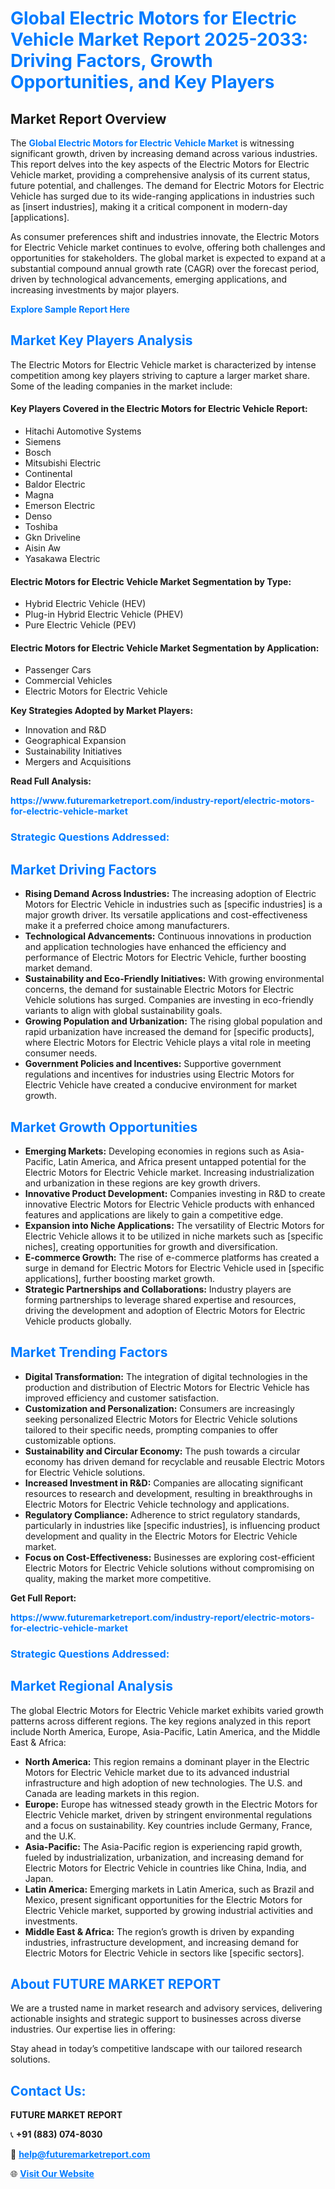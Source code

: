 <h1 style="color: #007BFF;">Global Electric Motors for Electric Vehicle Market Report 2025-2033: Driving Factors, Growth Opportunities, and Key Players</h1>

<section id="overview">
<h2>Market Report Overview</h2>
<p>The <a href="https://www.futuremarketreport.com/industry-report/electric-motors-for-electric-vehicle-market" style="color: #007BFF; text-decoration: none;"><strong>Global Electric Motors for Electric Vehicle Market</strong></a> is witnessing significant growth, driven by increasing demand across various industries. This report delves into the key aspects of the Electric Motors for Electric Vehicle market, providing a comprehensive analysis of its current status, future potential, and challenges. The demand for Electric Motors for Electric Vehicle has surged due to its wide-ranging applications in industries such as [insert industries], making it a critical component in modern-day [applications].</p>
<p>As consumer preferences shift and industries innovate, the Electric Motors for Electric Vehicle market continues to evolve, offering both challenges and opportunities for stakeholders. The global market is expected to expand at a substantial compound annual growth rate (CAGR) over the forecast period, driven by technological advancements, emerging applications, and increasing investments by major players.</p>
</section>

<section id="overview">
<p><a href="https://www.futuremarketreport.com/request-sample/reportId=126362" style="color: #007BFF; text-decoration: none;"><strong>Explore Sample Report Here</strong></a></p>
</section>

<section id="key-players">
<h2 style="color: #007BFF;">Market Key Players Analysis</h2>
<p>The Electric Motors for Electric Vehicle market is characterized by intense competition among key players striving to capture a larger market share. Some of the leading companies in the market include:</p>
<h4>Key Players Covered in the Electric Motors for Electric Vehicle Report:</h4>
<ul><li>Hitachi Automotive Systems</li><li>Siemens</li><li>Bosch</li><li>Mitsubishi Electric</li><li>Continental</li><li>Baldor Electric</li><li>Magna</li><li>Emerson Electric</li><li>Denso</li><li>Toshiba</li><li>Gkn Driveline</li><li>Aisin Aw</li><li>Yasakawa Electric</li></ul>
<h4>Electric Motors for Electric Vehicle Market Segmentation by Type:</h4>
<ul><li>Hybrid Electric Vehicle (HEV)</li><li>Plug-in Hybrid Electric Vehicle (PHEV)</li><li>Pure Electric Vehicle (PEV)</li></ul>

<h4>Electric Motors for Electric Vehicle Market Segmentation by Application:</h4>
<ul><li>Passenger Cars</li><li>Commercial Vehicles</li><li>Electric Motors for Electric Vehicle</li></ul>
<p><strong>Key Strategies Adopted by Market Players:</strong></p>
<ul>
<li>Innovation and R&D</li>
<li>Geographical Expansion</li>
<li>Sustainability Initiatives</li>
<li>Mergers and Acquisitions</li>
</ul>
</section>

<section>
<p><strong>Read Full Analysis: </strong></p><a href="https://www.futuremarketreport.com/industry-report/electric-motors-for-electric-vehicle-market" style="color: #007BFF; text-decoration: none;"><strong>https://www.futuremarketreport.com/industry-report/electric-motors-for-electric-vehicle-market</strong></a>
<h3 style="color: #007BFF;">Strategic Questions Addressed:</h3>
</section>

<section id="driving-factors">
<h2 style="color: #007BFF;">Market Driving Factors</h2>
<ul>
<li><strong>Rising Demand Across Industries:</strong> The increasing adoption of Electric Motors for Electric Vehicle in industries such as [specific industries] is a major growth driver. Its versatile applications and cost-effectiveness make it a preferred choice among manufacturers.</li>
<li><strong>Technological Advancements:</strong> Continuous innovations in production and application technologies have enhanced the efficiency and performance of Electric Motors for Electric Vehicle, further boosting market demand.</li>
<li><strong>Sustainability and Eco-Friendly Initiatives:</strong> With growing environmental concerns, the demand for sustainable Electric Motors for Electric Vehicle solutions has surged. Companies are investing in eco-friendly variants to align with global sustainability goals.</li>
<li><strong>Growing Population and Urbanization:</strong> The rising global population and rapid urbanization have increased the demand for [specific products], where Electric Motors for Electric Vehicle plays a vital role in meeting consumer needs.</li>
<li><strong>Government Policies and Incentives:</strong> Supportive government regulations and incentives for industries using Electric Motors for Electric Vehicle have created a conducive environment for market growth.</li>
</ul>
</section>

<section id="growth-opportunities">
<h2 style="color: #007BFF;">Market Growth Opportunities</h2>
<ul>
<li><strong>Emerging Markets:</strong> Developing economies in regions such as Asia-Pacific, Latin America, and Africa present untapped potential for the Electric Motors for Electric Vehicle market. Increasing industrialization and urbanization in these regions are key growth drivers.</li>
<li><strong>Innovative Product Development:</strong> Companies investing in R&D to create innovative Electric Motors for Electric Vehicle products with enhanced features and applications are likely to gain a competitive edge.</li>
<li><strong>Expansion into Niche Applications:</strong> The versatility of Electric Motors for Electric Vehicle allows it to be utilized in niche markets such as [specific niches], creating opportunities for growth and diversification.</li>
<li><strong>E-commerce Growth:</strong> The rise of e-commerce platforms has created a surge in demand for Electric Motors for Electric Vehicle used in [specific applications], further boosting market growth.</li>
<li><strong>Strategic Partnerships and Collaborations:</strong> Industry players are forming partnerships to leverage shared expertise and resources, driving the development and adoption of Electric Motors for Electric Vehicle products globally.</li>
</ul>
</section>

<section id="trending-factors">
<h2 style="color: #007BFF;">Market Trending Factors</h2>
<ul>
<li><strong>Digital Transformation:</strong> The integration of digital technologies in the production and distribution of Electric Motors for Electric Vehicle has improved efficiency and customer satisfaction.</li>
<li><strong>Customization and Personalization:</strong> Consumers are increasingly seeking personalized Electric Motors for Electric Vehicle solutions tailored to their specific needs, prompting companies to offer customizable options.</li>
<li><strong>Sustainability and Circular Economy:</strong> The push towards a circular economy has driven demand for recyclable and reusable Electric Motors for Electric Vehicle solutions.</li>
<li><strong>Increased Investment in R&D:</strong> Companies are allocating significant resources to research and development, resulting in breakthroughs in Electric Motors for Electric Vehicle technology and applications.</li>
<li><strong>Regulatory Compliance:</strong> Adherence to strict regulatory standards, particularly in industries like [specific industries], is influencing product development and quality in the Electric Motors for Electric Vehicle market.</li>
<li><strong>Focus on Cost-Effectiveness:</strong> Businesses are exploring cost-efficient Electric Motors for Electric Vehicle solutions without compromising on quality, making the market more competitive.</li>
</ul>
</section>

<section>
<p><strong>Get Full Report: </strong></p><a href="https://www.futuremarketreport.com/industry-report/electric-motors-for-electric-vehicle-market" style="color: #007BFF; text-decoration: none;"><strong>https://www.futuremarketreport.com/industry-report/electric-motors-for-electric-vehicle-market</strong></a>
<h3 style="color: #007BFF;">Strategic Questions Addressed:</h3>
</section>


<section id="regional-analysis">
<h2 style="color: #007BFF;">Market Regional Analysis</h2>
<p>The global Electric Motors for Electric Vehicle market exhibits varied growth patterns across different regions. The key regions analyzed in this report include North America, Europe, Asia-Pacific, Latin America, and the Middle East & Africa:</p>
<ul>
<li><strong>North America:</strong> This region remains a dominant player in the Electric Motors for Electric Vehicle market due to its advanced industrial infrastructure and high adoption of new technologies. The U.S. and Canada are leading markets in this region.</li>
<li><strong>Europe:</strong> Europe has witnessed steady growth in the Electric Motors for Electric Vehicle market, driven by stringent environmental regulations and a focus on sustainability. Key countries include Germany, France, and the U.K.</li>
<li><strong>Asia-Pacific:</strong> The Asia-Pacific region is experiencing rapid growth, fueled by industrialization, urbanization, and increasing demand for Electric Motors for Electric Vehicle in countries like China, India, and Japan.</li>
<li><strong>Latin America:</strong> Emerging markets in Latin America, such as Brazil and Mexico, present significant opportunities for the Electric Motors for Electric Vehicle market, supported by growing industrial activities and investments.</li>
<li><strong>Middle East & Africa:</strong> The region’s growth is driven by expanding industries, infrastructure development, and increasing demand for Electric Motors for Electric Vehicle in sectors like [specific sectors].</li>
</ul>
</section>

<footer>
<h2 style="color: #007BFF;">About FUTURE MARKET REPORT</h2>
<p>We are a trusted name in market research and advisory services, delivering actionable insights and strategic support to businesses across diverse industries. Our expertise lies in offering:</p>

<p>Stay ahead in today’s competitive landscape with our tailored research solutions.</p>

<h2 style="color: #007BFF;">Contact Us:</h2>
<p><strong>FUTURE MARKET REPORT</strong></p>
<p>📞 <strong>+91 (883) 074-8030</strong></p>
<p>📧 <strong><a href="mailto:help@futuremarketreport.com" style="color: #007BFF;">help@futuremarketreport.com</a></strong></p>
<p>🌐 <strong><a href="https://www.futuremarketreport.com/" style="color: #007BFF;">Visit Our Website</a></strong></p>
</footer>